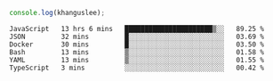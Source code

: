 ```js
console.log(khanguslee);
```

<!--START_SECTION:waka-->

```text
JavaScript   13 hrs 6 mins   ██████████████████████▒░░   89.25 %
JSON         32 mins         █░░░░░░░░░░░░░░░░░░░░░░░░   03.69 %
Docker       30 mins         █░░░░░░░░░░░░░░░░░░░░░░░░   03.50 %
Bash         13 mins         ▒░░░░░░░░░░░░░░░░░░░░░░░░   01.58 %
YAML         13 mins         ▒░░░░░░░░░░░░░░░░░░░░░░░░   01.55 %
TypeScript   3 mins          ░░░░░░░░░░░░░░░░░░░░░░░░░   00.42 %
```

<!--END_SECTION:waka-->

<!--
**khanguslee/khanguslee** is a ✨ _special_ ✨ repository because its `README.md` (this file) appears on your GitHub profile.

Here are some ideas to get you started:

- 🔭 I’m currently working on ...
- 🌱 I’m currently learning ...
- 👯 I’m looking to collaborate on ...
- 🤔 I’m looking for help with ...
- 💬 Ask me about ...
- 📫 How to reach me: ...
- 😄 Pronouns: ...
- ⚡ Fun fact: ...
-->
